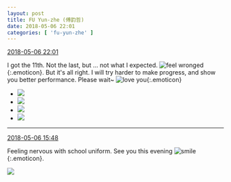 ```yaml
---
layout: post
title: FU Yun-zhe (傅韵哲)
date: 2018-05-06 22:01
categories: [ 'fu-yun-zhe' ]
---
```


<div class="weibo-info">
  <a href="https://weibo.com/6505655408/GfrkP04pw">2018-05-06 22:01</a>
</div>

I got the 11th. Not the last, but … not what I expected. ![feel wronged](https://img.t.sinajs.cn/t4/appstyle/expression/ext/normal/a5/2018new_weiqu_org.png){:.emoticon}. But it's all right. I will try harder to make progress, and show you better performance. Please wait~ ![love you](https://img.t.sinajs.cn/t4/appstyle/expression/ext/normal/f6/2018new_aini_org.png){:.emoticon}

<!-- more -->

<ul class="weibo-pic-list-2">
  <li class="weibo-pic">
    <a href="https://wx1.sinaimg.cn/mw690/0076h49Wgy1fr1ysmpb28j31sg2dsu12.jpg"><img src="https://wx1.sinaimg.cn/thumb150/0076h49Wgy1fr1ysmpb28j31sg2dsu12.jpg"/></a>
  </li>
  <li class="weibo-pic">
    <a href="https://wx3.sinaimg.cn/mw690/0076h49Wgy1fr1ysp91a4j30u01hckjl.jpg"><img src="https://wx3.sinaimg.cn/thumb150/0076h49Wgy1fr1ysp91a4j30u01hckjl.jpg"/></a>
  </li>
  <li class="weibo-pic">
    <a href="https://wx1.sinaimg.cn/mw690/0076h49Wgy1fr1ysrr2bvj30u01hckjl.jpg"><img src="https://wx1.sinaimg.cn/thumb150/0076h49Wgy1fr1ysrr2bvj30u01hckjl.jpg"/></a>
  </li>
  <li class="weibo-pic">
    <a href="https://wx1.sinaimg.cn/mw690/0076h49Wgy1fr1ystvbm7j30u01hckjl.jpg"><img src="https://wx1.sinaimg.cn/thumb150/0076h49Wgy1fr1ystvbm7j30u01hckjl.jpg"/></a>
  </li>
</ul>

---

<div class="weibo-info">
  <a href="https://weibo.com/6505655408/GfoTpdh4C">2018-05-06 15:48</a>
</div>

Feeling nervous with school uniform. See you this evening ![smile](https://img.t.sinajs.cn/t4/appstyle/expression/ext/normal/e3/2018new_weixioa02_org.png){:.emoticon}.

<a href="https://wx1.sinaimg.cn/mw690/0076h49Wgy1fr1o2d7y2ej32802yox6u.jpg">
  <img class="weibo-pic-preview" src="https://wx1.sinaimg.cn/orj360/0076h49Wgy1fr1o2d7y2ej32802yox6u.jpg" />
</a>
